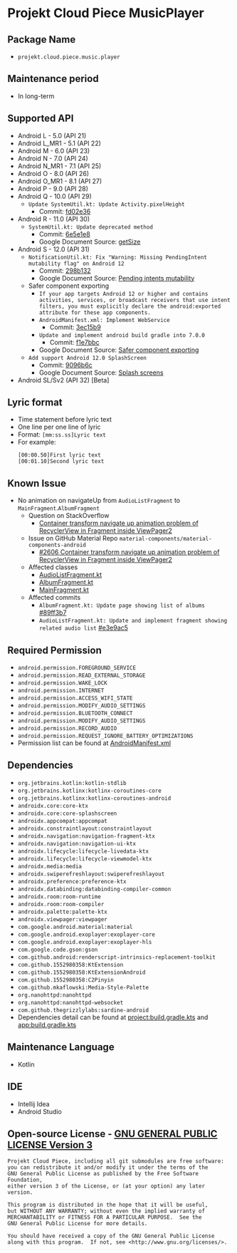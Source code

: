 # Projekt Cloud Piece MusicPlayer

## Package Name
- `projekt.cloud.piece.music.player`

## Maintenance period
- In long-term

## Supported API
- Android L - 5.0 (API 21)
- Android L_MR1 - 5.1 (API 22)
- Android M - 6.0 (API 23)
- Android N - 7.0 (API 24)
- Android N_MR1 - 7.1 (API 25)
- Android O - 8.0 (API 26)
- Android O_MR1 - 8.1 (API 27)
- Android P - 9.0 (API 28)
- Android Q - 10.0 (API 29)
    - `Update SystemUtil.kt: Update Activity.pixelHeight`
        - Commit: [fd02e36](https://github.com/1552980358/MusicPlayer/commit/fd02e36df7813b745babeafaa427f3cc90b4e170)
- Android R - 11.0 (API 30)
    - `SystemUtil.kt: Update deprecated method`
        - Commit: [6e5e1e8](https://github.com/1552980358/MusicPlayer/commit/6e5e1e86a643c1be2a5d002d4c6b900b97baf23c)
        - Google Document Source: [getSize](https://developer.android.com/reference/android/view/Display#getSize(android.graphics.Point))
- Android S - 12.0 (API 31)
    - `NotificationUtil.kt: Fix "Warning: Missing PendingIntent mutability flag" on Android 12`
        - Commit: [298b132](https://github.com/1552980358/MusicPlayer/commit/298b132064cbcb492ed818fb286a21de531366af)
        - Google Document Source: [Pending intents mutability](https://developer.android.com/about/versions/12/behavior-changes-12#pending-intent-mutability)
    - Safer component exporting
        - `If your app targets Android 12 or higher and contains activities, services, or broadcast receivers that use intent filters, you must explicitly declare the android:exported attribute for these app components.`
        - `AndroidManifest.xml: Implement WebService`
            - Commit: [3ec15b9](https://github.com/1552980358/MusicPlayer/commit/3ec15b932f6f872be5d29f9fac9e96b251d3c1fd#diff-7fa6aef292187a049f7a4d6060d8df3ba212d838789c78940bd363344b1c38cd)
        - `Update and implement android build gradle into 7.0.0`
            - Commit: [f1e7bbc](https://github.com/1552980358/MusicPlayer/commit/f1e7bbce27b9c2eba5096493fa3d0883aa1673df#diff-7fa6aef292187a049f7a4d6060d8df3ba212d838789c78940bd363344b1c38cd)
        - Google Document Source: [Safer component exporting](https://developer.android.com/about/versions/12/behavior-changes-12#exported)
    - `Add support Android 12.0 SplashScreen`
        - Commit: [9096b6c](https://github.com/1552980358/MusicPlayer/commit/9096b6c2220c422703cc90a96db8bb49208690b2)
        - Google Document Source: [Splash screens](https://developer.android.com/guide/topics/ui/splash-screen)
- Android SL/Sv2 (API 32) [Beta]

## Lyric format
- Time statement before lyric text
- One line per one line of lyric
- Format: `[mm:ss.ss]Lyric text`
- For example:
  ```
  [00:00.50]First lyric text
  [00:01.10]Second lyric text
  ```
  
## Known Issue
- No animation on navigateUp from `AudioListFragment` to `MainFragment`.`AlbumFragment`
  - Question on StackOverflow
    - [Container transform navigate up animation problem of RecyclerView in Fragment inside ViewPager2](https://stackoverflow.com/questions/71522617/container-transform-navigate-up-animation-problem-of-recyclerview-in-fragment-in)
  - Issue on GitHub Material Repo `material-components/material-components-android`
    - [#2606 Container transform navigate up animation problem of RecyclerView in Fragment inside ViewPager2](https://github.com/material-components/material-components-android/issues/2606)
  - Affected classes
    - [AudioListFragment.kt](app/src/main/java/projekt/cloud/piece/music/player/ui/audioList/AudioListFragment.kt)
    - [AlbumFragment.kt](app/src/main/java/projekt/cloud/piece/music/player/ui/main/album/AlbumFragment.kt)
    - [MainFragment.kt](app/src/main/java/projekt/cloud/piece/music/player/ui/main/MainFragment.kt)
  - Affected commits
    - `AlbumFragment.kt: Update page showing list of albums` [#89ff3b7](https://github.com/1552980358/MusicPlayer/commit/89ff3b75bfc265f9b594f477e16b6c907b52293a)
    - `AudioListFragment.kt: Update and implement fragment showing related audio list` [#e3e9ac5](https://github.com/1552980358/MusicPlayer/commit/e3e9ac56f60f0ebcd820c094f6dfbff413f7c067)

## Required Permission
- `android.permission.FOREGROUND_SERVICE`
- `android.permission.READ_EXTERNAL_STORAGE`
- `android.permission.WAKE_LOCK`
- `android.permission.INTERNET`
- `android.permission.ACCESS_WIFI_STATE`
- `android.permission.MODIFY_AUDIO_SETTINGS`
- `android.permission.BLUETOOTH_CONNECT`
- `android.permission.MODIFY_AUDIO_SETTINGS`
- `android.permission.RECORD_AUDIO`
- `android.permission.REQUEST_IGNORE_BATTERY_OPTIMIZATIONS`
- Permission list can be found at [AndroidManifest.xml](app/src/main/AndroidManifest.xml)

## Dependencies
- `org.jetbrains.kotlin:kotlin-stdlib`
- `org.jetbrains.kotlinx:kotlinx-coroutines-core`
- `org.jetbrains.kotlinx:kotlinx-coroutines-android`
- `androidx.core:core-ktx`
- `androidx.core:core-splashscreen`
- `androidx.appcompat:appcompat`
- `androidx.constraintlayout:constraintlayout`
- `androidx.navigation:navigation-fragment-ktx`
- `androidx.navigation:navigation-ui-ktx`
- `androidx.lifecycle:lifecycle-livedata-ktx`
- `androidx.lifecycle:lifecycle-viewmodel-ktx`
- `androidx.media:media`
- `androidx.swiperefreshlayout:swiperefreshlayout`
- `androidx.preference:preference-ktx`
- `androidx.databinding:databinding-compiler-common`
- `androidx.room:room-runtime`
- `androidx.room:room-compiler`
- `androidx.palette:palette-ktx`
- `androidx.viewpager:viewpager`
- `com.google.android.material:material`
- `com.google.android.exoplayer:exoplayer-core`
- `com.google.android.exoplayer:exoplayer-hls`
- `com.google.code.gson:gson`
- `com.github.android:renderscript-intrinsics-replacement-toolkit`
- `com.github.1552980358:KtExtension`
- `com.github.1552980358:KtExtensionAndroid`
- `com.github.1552980358:C2Pinyin`
- `com.github.mkaflowski:Media-Style-Palette`
- `org.nanohttpd:nanohttpd `
- `org.nanohttpd:nanohttpd-websocket`
- `com.github.thegrizzlylabs:sardine-android`
- Dependencies detail can be found at [project:build.gradle.kts](build.gradle.kts) and [app:build.gradle.kts](app/build.gradle.kts)

## Maintenance Language
- Kotlin

## IDE
- Intellij Idea
- Android Studio

## Open-source License - [GNU GENERAL PUBLIC LICENSE Version 3](LICENSE)
```
Projekt Cloud Piece, including all git submodules are free software:
you can redistribute it and/or modify it under the terms of the
GNU General Public License as published by the Free Software Foundation,
either version 3 of the License, or (at your option) any later version.

This program is distributed in the hope that it will be useful,
but WITHOUT ANY WARRANTY; without even the implied warranty of
MERCHANTABILITY or FITNESS FOR A PARTICULAR PURPOSE.  See the
GNU General Public License for more details.

You should have received a copy of the GNU General Public License
along with this program.  If not, see <http://www.gnu.org/licenses/>.
```